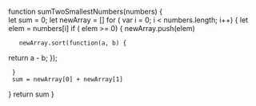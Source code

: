 function sumTwoSmallestNumbers(numbers) {  
  let sum = 0;
   let newArray = [] 
   for ( var i = 0; i < numbers.length; i++) {
     let elem = numbers[i]
     if ( elem >= 0) { 
       newArray.push(elem)
       
       newArray.sort(function(a, b) {
  return a - b;
});

     }
     sum = newArray[0] + newArray[1] 
   }
return sum
}
